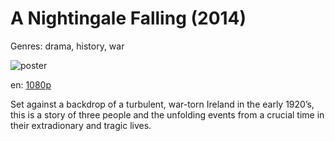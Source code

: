 # A Nightingale Falling (2014)

Genres: drama, history, war

![poster](http://image.tmdb.org/t/p/w500/jn660NuI9sBsfm3ODD6aSpvSeA9.jpg)

en:
  [1080p](magnet:?xt=urn:btih:30e88cd34abc2666c0ddc6e43b88704f630d07ae&dn=A+Nightingale+Falling+(2014)+%5B1080p%5D&tr=udp%3A%2F%2Ftracker.yify-torrents.com%2Fannounce&tr=udp%3A%2F%2Fopen.demonii.com%3A1337&tr=udp%3A%2F%2Fexodus.desync.com%3A6969&tr=udp%3A%2F%2Ftracker.istole.it%3A80&tr=udp%3A%2F%2Ftracker.publicbt.com%3A80&tr=udp%3A%2F%2Ftracker.openbittorrent.com%3A80&tr=udp%3A%2F%2Ftracker.leechers-paradise.org%3A6969&tr=udp%3A%2F%2F9.rarbg.com%3A2710&tr=udp%3A%2F%2Fp4p.arenabg.ch%3A1337&tr=udp%3A%2F%2Fp4p.arenabg.com%3A1337&tr=udp%3A%2F%2Ftracker.coppersurfer.tk%3A6969)
  


Set against a backdrop of a turbulent, war-torn Ireland in the early 1920’s, this is a story of three people and the unfolding events from a crucial time in their extradionary and tragic lives.